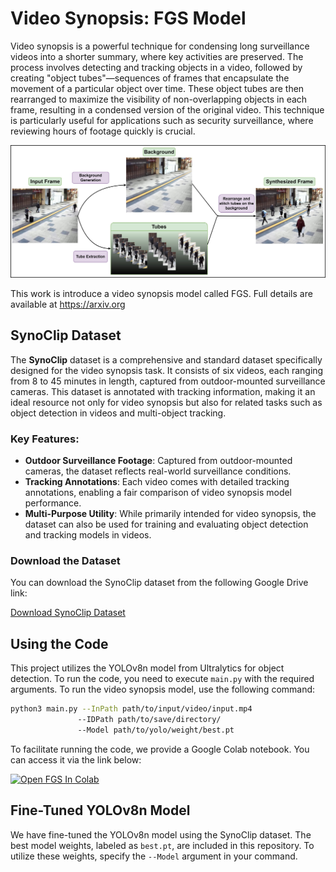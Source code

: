 # Video Synopsis: FGS Model

Video synopsis is a powerful technique for condensing long surveillance videos into a shorter summary, where key activities are preserved. The process involves detecting and tracking objects in a video, followed by creating "object tubes"—sequences of frames that encapsulate the movement of a particular object over time. These object tubes are then rearranged to maximize the visibility of non-overlapping objects in each frame, resulting in a condensed version of the original video. This technique is particularly useful for applications such as security surveillance, where reviewing hours of footage quickly is crucial.

![Video Synopsis Framework](Synopsis_Framework.jpg)

This work is introduce a video synopsis model called FGS. Full details are available at https://arxiv.org

## SynoClip Dataset
The **SynoClip** dataset is a comprehensive and standard dataset specifically designed for the video synopsis task. It consists of six videos, each ranging from 8 to 45 minutes in length, captured from outdoor-mounted surveillance cameras. This dataset is annotated with tracking information, making it an ideal resource not only for video synopsis but also for related tasks such as object detection in videos and multi-object tracking.

### Key Features:
- **Outdoor Surveillance Footage**: Captured from outdoor-mounted cameras, the dataset reflects real-world surveillance conditions.
- **Tracking Annotations**: Each video comes with detailed tracking annotations, enabling a fair comparison of video synopsis model performance.
- **Multi-Purpose Utility**: While primarily intended for video synopsis, the dataset can also be used for training and evaluating object detection and tracking models in videos.

### Download the Dataset
You can download the SynoClip dataset from the following Google Drive link:

[Download SynoClip Dataset](#your-google-drive-link-here)

## Using the Code

This project utilizes the YOLOv8n model from Ultralytics for object detection. To run the code, you need to execute `main.py` with the required arguments.
To run the video synopsis model, use the following command:

```bash
python3 main.py --InPath path/to/input/video/input.mp4 
               --IDPath path/to/save/directory/ 
               --Model path/to/yolo/weight/best.pt
```
To facilitate running the code, we provide a Google Colab notebook. You can access it via the link below:  

<a href="https://colab.research.google.com/github/Ramtin-ma/VideoSynopsis-FGS/blob/main/FGS.ipynb"><img src="https://colab.research.google.com/assets/colab-badge.svg" alt="Open FGS In Colab"></a>  

## Fine-Tuned YOLOv8n Model  

We have fine-tuned the YOLOv8n model using the SynoClip dataset. The best model weights, labeled as `best.pt`, are included in this repository. To utilize these weights, specify the `--Model` argument in your command.




